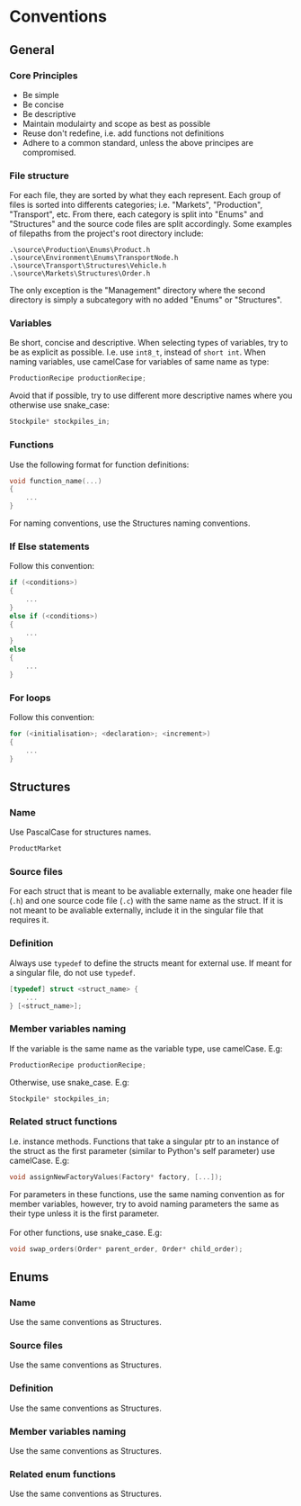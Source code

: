 # Conventions

## General

### Core Principles
* Be simple
* Be concise
* Be descriptive
* Maintain modulairty and scope as best as possible
* Reuse don't redefine, i.e. add functions not definitions
* Adhere to a common standard, unless the above principes are compromised.

### File structure
For each file, they are sorted by what they each represent.
Each group of files is sorted into differents categories; i.e. "Markets", "Production", "Transport", etc.
From there, each category is split into "Enums" and "Structures" and the source code files are split accordingly.
Some examples of filepaths from the project's root directory include:
```
.\source\Production\Enums\Product.h
.\source\Environment\Enums\TransportNode.h
.\source\Transport\Structures\Vehicle.h
.\source\Markets\Structures\Order.h
```
The only exception is the "Management" directory where the second directory is simply a subcategory with no added "Enums" or "Structures".

### Variables
Be short, concise and descriptive. When selecting types of variables, try to be as explicit as possible. I.e. use `int8_t`, instead of `short int`. When naming variables, use camelCase for variables of same name as type:
```c
ProductionRecipe productionRecipe;
```
Avoid that if possible, try to use different more descriptive names where you otherwise use snake_case:
```c
Stockpile* stockpiles_in;
```

### Functions
Use the following format for function definitions:
```c
void function_name(...)
{
	...
}
```
For naming conventions, use the Structures naming conventions.

### If Else statements
Follow this convention:
```c
if (<conditions>)
{
	...
}
else if (<conditions>)
{
	...
}
else 
{
	...
}
```

### For loops
Follow this convention:
```c
for (<initialisation>; <declaration>; <increment>)
{
	...
}
```

## Structures

### Name
Use PascalCase for structures names.
```c 
ProductMarket
```

### Source files
For each struct that is meant to be avaliable externally, make one header file (`.h`) and one source code file (`.c`) with the same name as the struct. If it is not meant to be avaliable externally, include it in the singular file that requires it.

### Definition
Always use `typedef` to define the structs meant for external use. If meant for a singular file, do not use `typedef`.
```c
[typedef] struct <struct_name> {
	...
} [<struct_name>];
```

### Member variables naming
If the variable is the same name as the variable type, use camelCase. E.g:
```c
ProductionRecipe productionRecipe;
```
Otherwise, use snake_case. E.g:
```c
Stockpile* stockpiles_in;
```

### Related struct functions
I.e. instance methods. Functions that take a singular ptr to an instance of the struct as the first parameter (similar to Python's self parameter) use camelCase. E.g:
```c
void assignNewFactoryValues(Factory* factory, [...]);
```
For parameters in these functions, use the same naming convention as for member variables, however, try to avoid naming parameters the same as their type unless it is the first parameter.
<br><br>
For other functions, use snake_case. E.g:
```c
void swap_orders(Order* parent_order, Order* child_order);
```

## Enums

### Name
Use the same conventions as Structures.

### Source files
Use the same conventions as Structures.

### Definition
Use the same conventions as Structures.

### Member variables naming
Use the same conventions as Structures.

### Related enum functions
Use the same conventions as Structures.
